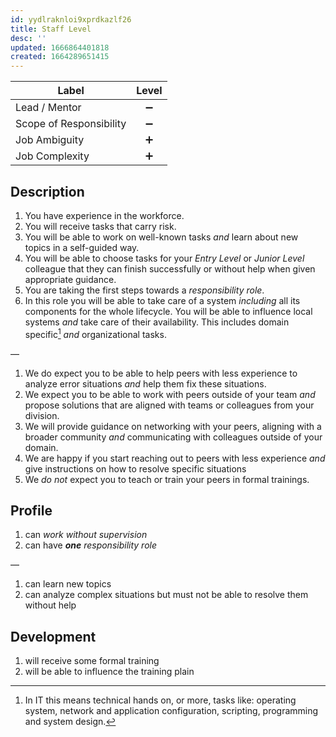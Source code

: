 ```yaml
---
id: yydlraknloi9xprdkazlf26
title: Staff Level
desc: ''
updated: 1666864401818
created: 1664289651415
---
```


| Label                   | Level |
| ----------------------- | :---: |
| Lead / Mentor           |   ➖   |
| Scope of Responsibility |   ➖   |
| Job Ambiguity           |   ➕   |
| Job Complexity          |   ➕   |

## Description

1. You have experience in the workforce.
2. You will receive tasks that carry risk.
3. You will be able to work on well-known tasks
   _and_ learn about new topics in a self-guided way.
4. You will be able to choose tasks for your
   _Entry Level_ or _Junior Level_ colleague
   that they can finish successfully or without help
   when given appropriate guidance.
5. You are taking the first steps towards a _responsibility role_.
6. In this role you will be able to take care of a system
  _including_ all its components
  for the whole lifecycle.
  You will be able to influence local systems
  _and_ take care of their availability.
  This includes domain specific[^1] _and_ organizational tasks.

—

1. We do expect you to be able to help peers with less experience
   to analyze error situations
   _and_ help them fix these situations.
2. We expect you to be able to work with peers outside of your team
   _and_ propose solutions that are aligned with
   teams or colleagues from your division.
3. We will provide guidance on networking with your peers,
   aligning with a broader community
   _and_ communicating with colleagues outside of your domain.
4. We are happy if you start reaching out to peers with less experience
   _and_ give instructions on how to resolve specific situations
5. We _do not_ expect you to teach or train your peers in formal trainings.

## Profile

1. can _work without supervision_
1. can have _**one** responsibility role_

—

1. can learn new topics
1. can analyze complex situations but must not be able to resolve them without help

## Development

1. will receive some formal training
1. will be able to influence the training plain

[^1]: In IT this means technical hands on, or more, tasks like:
      operating system, network and application configuration,
      scripting, programming and system design.
